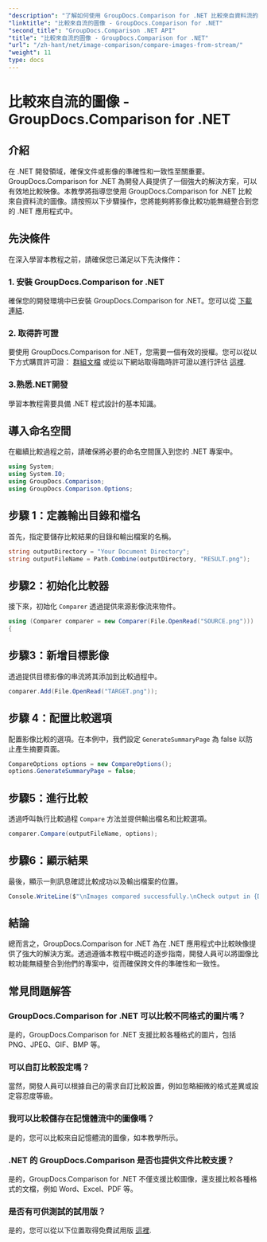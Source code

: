 ```yaml
---
"description": "了解如何使用 GroupDocs.Comparison for .NET 比較來自資料流的映像。無縫整合到 .NET 應用程式的逐步指南。"
"linktitle": "比較來自流的圖像 - GroupDocs.Comparison for .NET"
"second_title": "GroupDocs.Comparison .NET API"
"title": "比較來自流的圖像 - GroupDocs.Comparison for .NET"
"url": "/zh-hant/net/image-comparison/compare-images-from-stream/"
"weight": 11
type: docs
---
```

# 比較來自流的圖像 - GroupDocs.Comparison for .NET

## 介紹
在 .NET 開發領域，確保文件或影像的準確性和一致性至關重要。 GroupDocs.Comparison for .NET 為開發人員提供了一個強大的解決方案，可以有效地比較映像。本教學將指導您使用 GroupDocs.Comparison for .NET 比較來自資料流的圖像。請按照以下步驟操作，您將能夠將影像比較功能無縫整合到您的 .NET 應用程式中。
## 先決條件
在深入學習本教程之前，請確保您已滿足以下先決條件：
### 1. 安裝 GroupDocs.Comparison for .NET
確保您的開發環境中已安裝 GroupDocs.Comparison for .NET。您可以從 [下載連結](https://releases。groupdocs.com/comparison/net/).
### 2. 取得許可證
要使用 GroupDocs.Comparison for .NET，您需要一個有效的授權。您可以從以下方式購買許可證： [群組文檔](https://purchase.groupdocs.com/buy) 或從以下網站取得臨時許可證以進行評估 [這裡](https://purchase。groupdocs.com/temporary-license/).
### 3.熟悉.NET開發
學習本教程需要具備 .NET 程式設計的基本知識。

## 導入命名空間
在繼續比較過程之前，請確保將必要的命名空間匯入到您的 .NET 專案中。 
```csharp
using System;
using System.IO;
using GroupDocs.Comparison;
using GroupDocs.Comparison.Options;
```
## 步驟 1：定義輸出目錄和檔名
首先，指定要儲存比較結果的目錄和輸出檔案的名稱。
```csharp
string outputDirectory = "Your Document Directory";
string outputFileName = Path.Combine(outputDirectory, "RESULT.png");
```
## 步驟2：初始化比較器
接下來，初始化 `Comparer` 透過提供來源影像流來物件。
```csharp
using (Comparer comparer = new Comparer(File.OpenRead("SOURCE.png")))
{
```
## 步驟3：新增目標影像
透過提供目標影像的串流將其添加到比較過程中。
```csharp
comparer.Add(File.OpenRead("TARGET.png"));
```
## 步驟 4：配置比較選項
配置影像比較的選項。在本例中，我們設定 `GenerateSummaryPage` 為 false 以防止產生摘要頁面。
```csharp
CompareOptions options = new CompareOptions();
options.GenerateSummaryPage = false;
```
## 步驟5：進行比較
透過呼叫執行比較過程 `Compare` 方法並提供輸出檔名和比較選項。
```csharp
comparer.Compare(outputFileName, options);
```
## 步驟6：顯示結果
最後，顯示一則訊息確認比較成功以及輸出檔案的位置。
```csharp
Console.WriteLine($"\nImages compared successfully.\nCheck output in {Directory.GetCurrentDirectory()}.");
```

## 結論
總而言之，GroupDocs.Comparison for .NET 為在 .NET 應用程式中比較映像提供了強大的解決方案。透過遵循本教程中概述的逐步指南，開發人員可以將圖像比較功能無縫整合到他們的專案中，從而確保跨文件的準確性和一致性。
## 常見問題解答
### GroupDocs.Comparison for .NET 可以比較不同格式的圖片嗎？
是的，GroupDocs.Comparison for .NET 支援比較各種格式的圖片，包括 PNG、JPEG、GIF、BMP 等。
### 可以自訂比較設定嗎？
當然，開發人員可以根據自己的需求自訂比較設置，例如忽略細微的格式差異或設定容忍度等級。
### 我可以比較儲存在記憶體流中的圖像嗎？
是的，您可以比較來自記憶體流的圖像，如本教學所示。
### .NET 的 GroupDocs.Comparison 是否也提供文件比較支援？
是的，GroupDocs.Comparison for .NET 不僅支援比較圖像，還支援比較各種格式的文檔，例如 Word、Excel、PDF 等。
### 是否有可供測試的試用版？
是的，您可以從以下位置取得免費試用版 [這裡](https://releases。groupdocs.com/).
